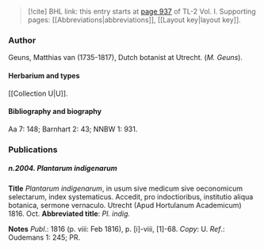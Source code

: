 > [!cite] BHL link: this entry starts at [page 937](https://www.biodiversitylibrary.org/item/103414#page/985/mode/1up) of TL-2 Vol. I.
> Supporting pages: [[Abbreviations|abbreviations]], [[Layout key|layout key]].

### Author

Geuns, Matthias van (1735-1817), Dutch botanist at Utrecht. (*M. Geuns*).

#### Herbarium and types

[[Collection U|U]].

#### Bibliography and biography

Aa 7: 148; Barnhart 2: 43; NNBW 1: 931.

### Publications

##### n.2004. Plantarum indigenarum

**Title**
*Plantarum indigenarum*, in usum sive medicum sive oeconomicum selectarum, index systematicus. Accedit, pro indoctioribus, institutio aliqua botanica, sermone vernaculo. Utrecht (Apud Hortulanum Academicum) 1816. Oct.
**Abbreviated title**: *Pl. indig.*

**Notes**
*Publ*.: 1816 (p. viii: Feb 1816), p. \[i\]-viii, \[1\]-68. *Copy*: U.
*Ref*.: Oudemans 1: 245; PR.

